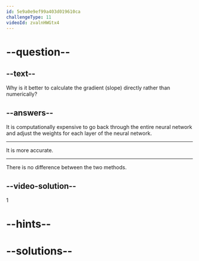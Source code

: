 ```yaml
---
id: 5e9a0e9ef99a403d019610ca
challengeType: 11
videoId: zvalnHWGtx4
---
```


# --question--

## --text--

Why is it better to calculate the gradient (slope) directly rather than numerically?

## --answers--

It is computationally expensive to go back through the entire neural network and adjust the weights for each layer of the neural network.

---

It is more accurate.

---

There is no difference between the two methods.

## --video-solution--

1

# --hints--


# --solutions--

